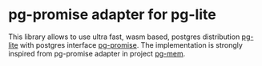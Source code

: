 # pg-promise adapter for pg-lite

This library allows to use ultra fast, wasm based, postgres distribution [pg-lite](https://pglite.dev) with postgres interface [pg-promise](https://github.com/vitaly-t/pg-promise).
The implementation is strongly inspired from pg-promise adapter in project [pg-mem](https://github.com/oguimbal/pg-mem).